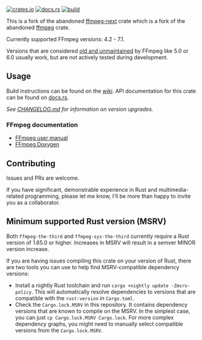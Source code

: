 [![crates.io](https://img.shields.io/crates/v/ffmpeg-the-third.svg)](https://crates.io/crates/ffmpeg-the-third)
[![docs.rs](https://docs.rs/ffmpeg-the-third/badge.svg)](https://docs.rs/ffmpeg-the-third/)
[![build](https://github.com/shssoichiro/ffmpeg-the-third/workflows/build/badge.svg)](https://github.com/shssoichiro/ffmpeg-the-third/actions)

This is a fork of the abandoned [ffmpeg-next](https://crates.io/crates/ffmpeg-next) crate which is a fork of the abandoned [ffmpeg](https://crates.io/crates/ffmpeg) crate.

Currently supported FFmpeg versions: 4.2 - 7.1.

Versions that are considered [old and unmaintained](https://ffmpeg.org/olddownload.html) by FFmpeg like 5.0 or 6.0 usually work, but are not actively tested during development.

## Usage

Build instructions can be found on the [wiki](https://github.com/zmwangx/rust-ffmpeg/wiki/Notes-on-building). API documentation for this crate can be found on [docs.rs](https://docs.rs/ffmpeg-the-third/).

_See [CHANGELOG.md](CHANGELOG.md) for information on version upgrades._

### FFmpeg documentation

- [FFmpeg user manual](https://ffmpeg.org/ffmpeg-all.html)
- [FFmpeg Doxygen](https://ffmpeg.org/doxygen/trunk/)

## Contributing

Issues and PRs are welcome.

If you have significant, demonstrable experience in Rust and multimedia-related programming, please let me know, I'll be more than happy to invite you as a collaborator.

## Minimum supported Rust version (MSRV)

Both `ffmpeg-the-third` and `ffmpeg-sys-the-third` currently require a Rust version of 1.65.0 or higher. Increases in MSRV will result in a semver MINOR version increase.

If you are having issues compiling this crate on your version of Rust, there are two tools you can use to help find MSRV-compatible dependency versions:

- Install a nightly Rust toolchain and run `cargo +nightly update -Zmsrv-policy`. This will automatically resolve dependencies to versions that are compatible with the `rust-version` in `Cargo.toml`.
- Check the `Cargo.lock.MSRV` in this repository. It contains dependency versions that are known to compile on the MSRV. In the simplest case, you can just `cp Cargo.lock.MSRV Cargo.lock`. For more complex dependency graphs, you might need to manually select compatible versions from the `Cargo.lock.MSRV`.
